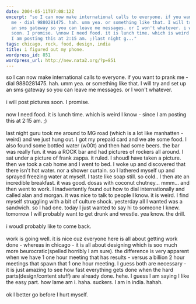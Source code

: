 ```yaml
---
date: 2004-05-11T07:08:12Z
excerpt: "so I can now make international calls to everyone. if you want to prank
  me - dial 9880281475. hah. umm yea. or something like that. I will try and set up
  an sms gateway so you can leave me messages. or I won't whatever. i will post pictures
  soon. I promise. \nnow I need food. it is lunch time. which is weird I know - since
  I am posting this at 2:15 am. ;)last night g..."
tags: chicago, rock, food, design, india
title: i figured out my phone.
wordpress_id: 851
wordpress_url: http://new.nata2.org/?p=851
---
```


so I can now make international calls to everyone. if you want to prank me - dial 9880281475. hah. umm yea. or something like that. I will try and set up an sms gateway so you can leave me messages. or I won't whatever. <br/><br/>i will post pictures soon. I promise. 
<br/><br/>now I need food. it is lunch time. which is weird I know - since I am posting this at 2:15 am. ;)<Br><br/>last night guru took me around to MG road (which is a lot like manhatten - weird) and we just hung out. I got my prepaid card and we ate some food. I also found some bottled water (w00t) and then had some beers. the bar was really fun. it was a ROCK bar and had pictures of rockers all around. I sat under a picture of frank zappa. it ruled. I shoudl have taken a picture. then we took a cab home and I went to bed. I woke up and discovered that there isn't hot water. nor a shower curtain. so I lathered myself up and sprayed freezing water at myself. I taste like soap still. so cold.. I then ate an incredible breakfast. it was good. dosas with coconut chutney... mmm... and then went to work. I inadvertently found out  how to dial internationally and called alan and morgan. it was nice to talk to people I know. it is weird. I find myself struggling with a bit of culture shock. yesterday all I wanted was a sandwich. so I had one. today I just wanted to say hi to someone I knew. tomorrow I will probably want to get drunk and wrestle. yea know. the drill. <Br><br/>i woudl probably like to come back. <Br><br/>work is going well. it is nice cuz everyone here is all about getting work done - whereas in chicago - it is all about designing which is soo much more beurocratic(spelled horribly I am sure). the difference is very apparent when we have 1 one hour meeting that has results - versus a billion 2 hour meetings that spawn that 1 one hour meeting. I guess both are necessary - it is just amazing to see how fast everything gets done when the hard parts(design/content stuff) are already done. hehe. I guess I am saying I like the easy part. how lame am i. haha. suckers. I am in india. hahah. <Br><br/>ok I better go before I hurt myself.  

